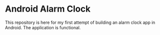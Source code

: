 # Android Alarm Clock

This repository is here for my first attempt of building an alarm clock app in Android. The application is functional.